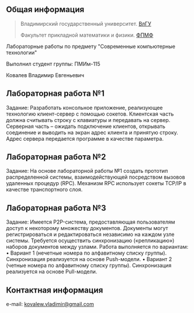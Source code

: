 Общая информация
----------------

> Владимирский государственный университет. [ВлГУ](http://vlsu.ru)
>
> Факультет прикладной математики и физики. [ФПМФ](http://fpmf.vlsu.ru)

Лабораторные работы по предмету "Современные компьютерные технологии"

Выполнил студент группы: ПМИм-115

Ковалев Владимир Евгеньевич

Лабораторная работа №1
----------------------

Задание: Разработать консольное приложение, реализующее технологию клиент-сервер с помощью сокетов. Клиентская часть должна считывать строку с клавиатуры и передавать на сервер. Серверная часть – ожидать подключение клиентов, открывать соединение и выводить на экран адрес клиента и принятую строку. Адрес сервера передается программе в качестве параметра.

Лабораторная работа №2
----------------------

Задание: На основе лабораторной работы №1 создать прототип распределенной системы, взаимодействующей посредством вызовов удаленных процедур (RPC). Механизм RPC использует сокеты TCP/IP в качестве транспортного слоя.

Лабораторная работа №3
----------------------

Задание: Имеется P2P-система, предоставляющая пользователям доступ к некоторому множеству документов. Документы могут регистрироваться и редактироваться независимо на каждом узле системы. Требуется осуществить синхронизацию («репликацию») наборов документов между узлами.
Работа выполняется по вариантам:
• Вариант 1 (нечетные номера по алфавитному списку группы). Синхронизация реализуется на основе Push-модели.
• Вариант 2 (четные номера по алфавитному списку группы). Синхронизация реализуется на основе Pull-модели.


Контактная информация
---------------------

e-mail: <kovalew.vladimir@gmail.com>
